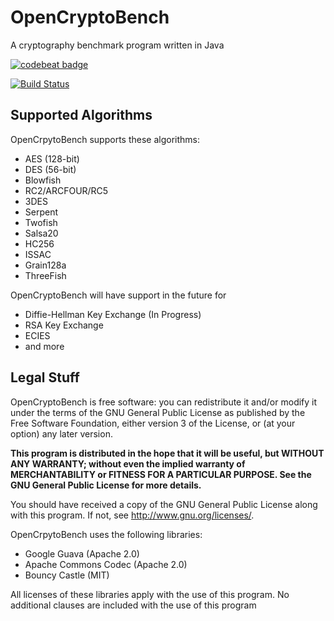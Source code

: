# OpenCryptoBench
A cryptography benchmark program written in Java

[![codebeat badge](https://codebeat.co/badges/5676f716-312c-4159-8012-67f94ead1ab1)](https://codebeat.co/projects/github-com-facestudios-opencryptobench)

[![Build Status](https://travis-ci.org/FaceStudios/OpenCryptoBench.svg?branch=master)](https://travis-ci.org/FaceStudios/OpenCryptoBench)

## Supported Algorithms
OpenCrpytoBench supports these algorithms:

*  AES (128-bit)
*  DES (56-bit)
*  Blowfish
*  RC2/ARCFOUR/RC5
*  3DES
*  Serpent
*  Twofish
*  Salsa20
*  HC256
*  ISSAC
*  Grain128a
*  ThreeFish

OpenCryptoBench will have support in the future for

*  Diffie-Hellman Key Exchange (In Progress)
*  RSA Key Exchange
*  ECIES
*  and more

## Legal Stuff
OpenCryptoBench is free software: you can redistribute it and/or modify
it under the terms of the GNU General Public License as published by
the Free Software Foundation, either version 3 of the License, or
(at your option) any later version.

**This program is distributed in the hope that it will be useful,
but WITHOUT ANY WARRANTY; without even the implied warranty of
MERCHANTABILITY or FITNESS FOR A PARTICULAR PURPOSE.  See the
GNU General Public License for more details.**

You should have received a copy of the GNU General Public License
along with this program.  If not, see <http://www.gnu.org/licenses/>.

OpenCrpytoBench uses the following libraries:

*  Google Guava (Apache 2.0)
*  Apache Commons Codec (Apache 2.0)
*  Bouncy Castle (MIT)
  
All licenses of these libraries apply with the use of this program. No additional clauses are included with the use of this program
